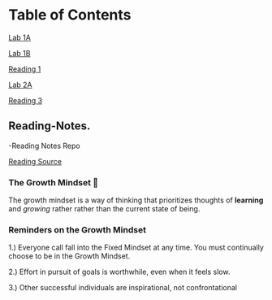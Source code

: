 # Table of Contents

[Lab 1A](Lab-a1.md)

[Lab 1B](Lab-b1.md)

[Reading 1](Read01.md)

[Lab 2A](Lab-a2.md)

[Reading 3](Read03.md)

## Reading-Notes.

-Reading Notes Repo

[Reading Source](https://www.atlassian.com/blog/inside-atlassian/growth-mindset)

### The Growth Mindset 💪

The growth mindset is a way of thinking that prioritizes thoughts of **learning** and *growing* rather rather than the current state of being.


### Reminders on the Growth Mindset

1.) Everyone call fall into the Fixed Mindset at any time. You must continually choose to be in the Growth Mindset.

2.) Effort in pursuit of goals is worthwhile, even when it feels slow.

3.) Other successful individuals are inspirational, not confrontational



